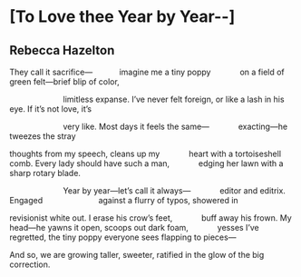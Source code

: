 # [To Love thee Year by Year--]
## Rebecca Hazelton
They call it sacrifice—            imagine me a tiny poppy
            on a field of green felt—brief blip of color,

                        limitless expanse. I’ve never felt foreign,
or like a lash in his eye. If it’s not love, it’s

                        very like. Most days it feels the same—
            exacting—he tweezes the stray

thoughts from my speech, cleans up my
            heart with a tortoiseshell comb.
Every lady should have such a man,
            edging her lawn with a sharp rotary blade.

                        Year by year—let’s call it always—
            editor and editrix. Engaged
                        against a flurry of typos, showered in

revisionist white out. I erase his crow’s feet,
            buff away his frown. My head—he
yawns it open, scoops out dark foam,
            yesses I’ve regretted, the tiny poppy
everyone sees flapping to pieces—

And so, we are growing taller, sweeter,
ratified in the glow of the big correction.